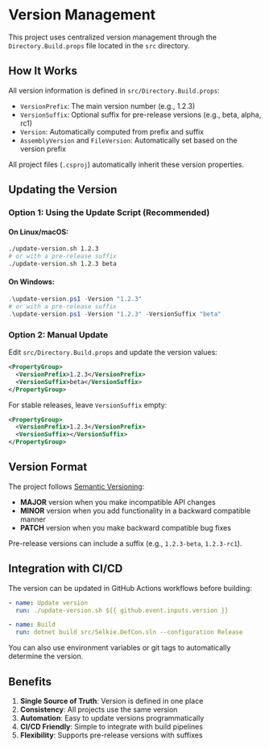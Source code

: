 # Version Management

This project uses centralized version management through the `Directory.Build.props` file located in the `src` directory.

## How It Works

All version information is defined in `src/Directory.Build.props`:
- `VersionPrefix`: The main version number (e.g., 1.2.3)
- `VersionSuffix`: Optional suffix for pre-release versions (e.g., beta, alpha, rc1)
- `Version`: Automatically computed from prefix and suffix
- `AssemblyVersion` and `FileVersion`: Automatically set based on the version prefix

All project files (`.csproj`) automatically inherit these version properties.

## Updating the Version

### Option 1: Using the Update Script (Recommended)

#### On Linux/macOS:
```bash
./update-version.sh 1.2.3
# or with a pre-release suffix
./update-version.sh 1.2.3 beta
```

#### On Windows:
```powershell
.\update-version.ps1 -Version "1.2.3"
# or with a pre-release suffix
.\update-version.ps1 -Version "1.2.3" -VersionSuffix "beta"
```

### Option 2: Manual Update

Edit `src/Directory.Build.props` and update the version values:

```xml
<PropertyGroup>
  <VersionPrefix>1.2.3</VersionPrefix>
  <VersionSuffix>beta</VersionSuffix>
</PropertyGroup>
```

For stable releases, leave `VersionSuffix` empty:
```xml
<PropertyGroup>
  <VersionPrefix>1.2.3</VersionPrefix>
  <VersionSuffix></VersionSuffix>
</PropertyGroup>
```

## Version Format

The project follows [Semantic Versioning](https://semver.org/):
- **MAJOR** version when you make incompatible API changes
- **MINOR** version when you add functionality in a backward compatible manner
- **PATCH** version when you make backward compatible bug fixes

Pre-release versions can include a suffix (e.g., `1.2.3-beta`, `1.2.3-rc1`).

## Integration with CI/CD

The version can be updated in GitHub Actions workflows before building:

```yaml
- name: Update version
  run: ./update-version.sh ${{ github.event.inputs.version }}

- name: Build
  run: dotnet build src/Selkie.DefCon.sln --configuration Release
```

You can also use environment variables or git tags to automatically determine the version.

## Benefits

1. **Single Source of Truth**: Version is defined in one place
2. **Consistency**: All projects use the same version
3. **Automation**: Easy to update versions programmatically
4. **CI/CD Friendly**: Simple to integrate with build pipelines
5. **Flexibility**: Supports pre-release versions with suffixes

